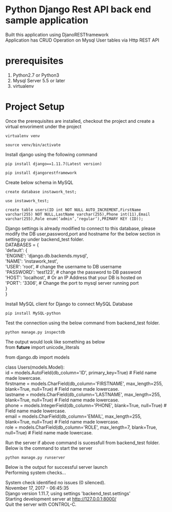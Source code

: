 # Python Django Rest API back end sample application 
Built this application using DjanoRESTframework<br />
Application has CRUD Operation on Mysql User tables via Http REST API<br /> 

# prerequisites 
1. Python2.7 or Python3
2. Mysql Server 5.5 or later 
3. virtualenv 


# Project Setup 
Once the prerequisites are installed, checkout the project and create a virtual envoriment under the project 
```
virtualenv venv
```
```
source venv/bin/activate
```

Install django using the following command 
```
pip install django==1.11.7(Latest version)
```
```
pip install djangorestframework
```

Create below schema in MySQL 
``` 
create database instawork_test;
```
```
use instawork_test;
```
```
create table users(ID int NOT NULL AUTO_INCREMENT,FirstName varchar(255) NOT NULL,LastName varchar(255),Phone int(11),Email varchar(255),Role enum(‘admin’,’regular’),PRIMARY KEY (ID)); 
```
Django settings is already modified to connect to this database, please modify the DB user,password,port and hostname for the below section in setting.py under backend_test folder. <br />
DATABASES = {<br />
    'default': {<br />
        'ENGINE': 'django.db.backends.mysql',<br />
        'NAME': 'instawork_test',<br />
        'USER': 'root', # change the username to DB username<br />
        'PASSWORD': 'test123', # change the password to DB password<br />
        'HOST': 'localhost',   # Or an IP Address that your DB is hosted on<br />
        'PORT': '3306', # Change the port to mysql server running port<br />
    }<br />
}<br />

Install MySQL client for Django to connect MySQL Database
``` 
pip install MySQL-python 
```

Test the connection using the below command from backend_test folder.
```
python manage.py inspectdb 
```
The output would look like something as below<br />
from __future__ import unicode_literals<br />

from django.db import models<br />


class Users(models.Model):<br />
    id = models.AutoField(db_column='ID', primary_key=True)  # Field name made lowercase.<br />
    firstname = models.CharField(db_column='FIRSTNAME', max_length=255, blank=True, null=True)  # Field name made lowercase.<br />
    lastname = models.CharField(db_column='LASTNAME', max_length=255, blank=True, null=True)  # Field name made lowercase.<br />
    phone = models.IntegerField(db_column='PHONE', blank=True, null=True)  # Field name made lowercase.<br />
    email = models.CharField(db_column='EMAIL', max_length=255, blank=True, null=True)  # Field name made lowercase.<br />
    role = models.CharField(db_column='ROLE', max_length=7, blank=True, null=True)  # Field name made lowercase.<br />

    
Run the server if above command is sucessfull from backend_test folder. Below is the command to start the server 
```
python manage.py runserver
```
Below is the output for successful server launch<br />
Performing system checks...<br />

System check identified no issues (0 silenced).<br />
November 17, 2017 - 06:45:35<br />
Django version 1.11.7, using settings 'backend_test.settings'<br />
Starting development server at http://127.0.0.1:8000/<br />
Quit the server with CONTROL-C.<br />


